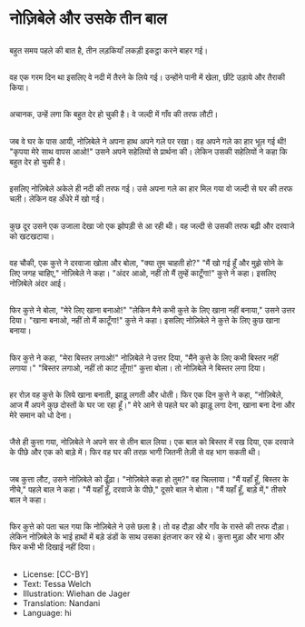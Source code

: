 # नोज़िबेले और उसके तीन बाल

##
बहुत समय पहले की बात है, तीन लड़कियाँ लकड़ी इकट्ठा करने बाहर गई।

##
वह एक गरम दिन था इसलिए वे नदी में तैरने के लिये गई। उन्होंने पानी में खेला, छींटे उड़ाये और तैराकी किया।

##
अचानक, उन्हें लगा कि बहुत देर हो चुकी है। वे जल्दी में गाँव की तरफ लौटी।

##
जब वे घर के पास आयी, नोज़िबेले ने अपना हाथ अपने गले पर रखा। वह अपने गले का हार भूल गई थी! "कृपया मेरे साथ वापस आओ!" उसने अपने सहेलियों से प्रार्थना की। लेकिन उसकी सहेलियों ने कहा कि बहुत देर हो चुकी है।

##
इसलिए नोज़िबेले अकेले ही नदी की तरफ गई। उसे अपना गले का हार मिल गया वो जल्दी से घर की तरफ चली। लेकिन वह अँधेरे में खो गई।

##
कुछ दूर उसने एक उजाला देखा जो एक झोपड़ी से आ रही थी। वह जल्दी से उसकी तरफ बढ़ी और दरवाजे को खटखटाया।

##
वह चौकी, एक कुत्ते ने दरवाजा खोला और बोला, "क्या तुम चाहती हो?" "मैं खो गई हूँ और मुझे सोने के लिए जगह चाहिए," नोज़िबेले ने कहा। "अंदर आओ, नहीं तो मैं तुम्हें काटूँगा!" कुत्ते ने कहा। इसलिए नोज़िबेले अंदर आई।

##
फिर कुत्ते ने बोला, "मेरे लिए खाना बनाओ!" "लेकिन मैने कभी कुत्ते के लिए खाना नहीं बनाया," उसने उत्तर दिया। "खाना बनाओ, नहीं तो मैं काटूँगा!" कुत्ते ने कहा। इसलिए नोज़िबेले ने कुत्ते के लिए कुछ खाना बनाया।

##
फिर कुत्ते ने कहा, "मेरा बिस्तर लगाओ!" नोज़िबेले ने उत्तर दिया, "मैंने कुत्ते के लिए कभी बिस्तर नहीं लगाया।" "बिस्तर लगाओ, नहीं तो काट लूँगा!" कुत्ता बोला। तो नोज़िबेले ने बिस्तर लगा दिया।

##
हर रोज़ वह कुत्ते के लिये खाना बनाती, झाड़ू लगती और धोती। फिर एक दिन कुत्ते ने कहा, "नोज़िबेले, आज मैं अपने कुछ दोस्तों के घर जा रहा हूँ।" मेरे आने से पहले घर को झाड़ू लगा देना, खाना बना देना और मेरे समान को धो देना।

##
जैसे ही कुत्ता गया, नोज़िबेले ने अपने सर से तीन बाल लिया। एक बाल को बिस्तर में रख दिया, एक दरवाजे के पीछे और एक को बाड़े में। फिर वह घर की तरफ़ भागी जितनी तेज़ी से वह भाग सकती थी।

##
जब कुत्ता लौट, उसने नोज़िबेले को ढूँढ़ा। "नोज़िबेले कहा हो तुम?" वह चिल्लाया। "मैं यहाँ हूँ, बिस्तर के नीचे," पहले बाल ने कहा। "मैं यहाँ हूँ, दरवाजे के पीछे," दूसरे बाल ने बोला। "मैं यहाँ हूँ, बाड़े में," तीसरे बाल ने कहा।

##
फिर कुत्ते को पता चल गया कि नोज़िबेले ने उसे छला है। तो वह दौड़ा और गाँव के रास्ते की तरफ दौड़ा। लेकिन नोज़िबेले के भाई हाथों में बड़े डंडों के साथ उसका इंतजार कर रहे थे। कुत्ता मुड़ा और भागा और फिर कभी भी दिखाई नहीं दिया।

##
* License: [CC-BY]
* Text: Tessa Welch
* Illustration: Wiehan de Jager
* Translation: Nandani
* Language: hi
